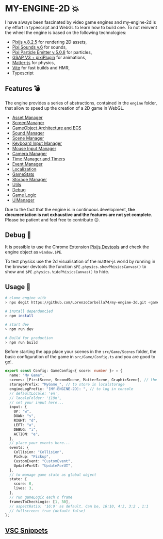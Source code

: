 # MY-ENGINE-2D &#128165;

I have always been fascinated by video game engines and my-engine-2d is my effort in typescript and WebGL to learn how to build one. To not reinvent the wheel the engine is based on the following technologies:

- [Pixijs v.8.2.5](https://pixijs.com/) for rendering 2D assets,
- [Pixi Sounds v.6](https://pixijs.io/sound/examples/index.html) for sounds,
- [Pixi Particle Emitter v.5.0.8](https://github.com/pixijs/particle-emitter) for particles,
- [GSAP V3 + pixiPlugin](https://greensock.com/docs/v3/Plugins/PixiPlugin) for animations,
- [Matter-js](https://github.com/liabru/matter-js/tree/master) for physics,
- [Vite](https://vitejs.dev/) for fast builds and HMR,
- [Typescript](https://www.typescriptlang.org/)

## Features &#128163;

The engine provides a series of abstractions, contained in the `engine` folder, that allow to speed up the creation of a 2D game in WebGL.

- [Asset Manager](./Docs.md#asset-manager)
- [ScreenManager](./Docs.md#screenmanager)
- [GameObject Architecture and ECS](./Docs.md#gameobject-architecture-and-ecs)
- [Sound Manager](./Docs.md#sound-manager)
- [Scene Manager](./Docs.md#scene-manager)
- [Keyboard Input Manager](./Docs.md#keyboard-input-manager)
- [Mouse Input Manager](./Docs.md#mouse-input-manager)
- [Camera Manager](./Docs.md#camera-manager)
- [Time Manager and Timers](./Docs.md#time-manager-and-timers)
- [Event Manager](./Docs.md#event-manager)
- [Localization](./Docs.md#localization)
- [GameStats ](./Docs.md#gamestats-class)
- [Storage Manager](./Docs.md#storage-manager)
- [Utils](./Docs.md#utils)
- [Debug](./Docs.md#debug)
- [Game Logic](./Docs.md#game-logic)
- [UIManager](./Docs.md#uimanager-class)

Due to the fact that the engine is in continuous development, **the documentation is not exhaustive and the features are not yet complete**. Please be patient and feel free to contribute &#128521;.

## Debug &#128301;

It is possible to use the Chrome Extension [Pixijs Devtools](https://chromewebstore.google.com/detail/pixijs-devtools/aamddddknhcagpehecnhphigffljadon?pli=1) and check the engine object as `window.$PE`.

To test physics use the 2d visualisation of the matter-js world by running in the browser devtools the function `$PE.physics.showPhisicsCanvas()` to show and `$PE.physics.hidePhisicsCanvas()` to hide.

## Usage &#128296;

```bash
# clone engine with
> npx degit https://github.com/LorenzoCorbella74/my-engine-2d.git <game-folder>

# install dependancied
> npm install

# start dev
> npm run dev

# Build for production
> npm run build
```

Before starting the app place your scenes in the `src/Game/Scenes` folder, the basic configuration of the game in `src/Game/Config.ts` and you are good to go!.

```typescript
export const Config: GameConfig<{ score: number }> = {
  name: "My Game",
  scenes: [FirstScene, SecondScene, MatterScene, GraphicScene], // the first is the startScene
  storagePrefix: "MyGame_", // to store in localstorage
  engineLogPrefix: "[MY-ENGINE-2D]: ", // to log in console
  // defaultLocale: 'en',
  // localeFolder: 'i18n',
  // set your input here...
  input: {
    UP: "w",
    DOWN: "s",
    RIGHT: "d",
    LEFT: "a",
    DEBUG: "i",
    ACTION: "e",
  },
  // place your events here...
  events: {
    Collision: "Collision",
    Pickup: "Pickup",
    CustomEvent: "CustomEvent",
    UpdateForUI: "UpdateForUI",
  },
  // to manage game state as global object
  state: {
    score: 0,
    lives: 3,
  },
  // run gameLogic each n frame
  framesToCheckLogic: [1, 30],
  // aspectRatio: '16:9' as default. Can be, 16:10, 4:3, 3:2 , 1:1
  // fullscreen: true (default false)
};
```

## [VSC Snippets](./VSC_snippets.md)
